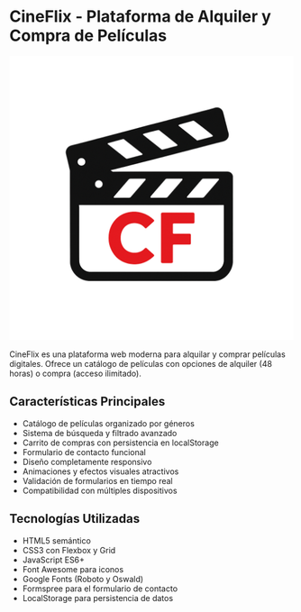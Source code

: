 # CineFlix - Plataforma de Alquiler y Compra de Películas

![Logo de CineFlix](img/favicona.png)

CineFlix es una plataforma web moderna para alquilar y comprar películas digitales. Ofrece un catálogo de películas con opciones de alquiler (48 horas) o compra (acceso ilimitado).

## Características Principales

- Catálogo de películas organizado por géneros
- Sistema de búsqueda y filtrado avanzado
- Carrito de compras con persistencia en localStorage
- Formulario de contacto funcional
- Diseño completamente responsivo
- Animaciones y efectos visuales atractivos
- Validación de formularios en tiempo real
- Compatibilidad con múltiples dispositivos

## Tecnologías Utilizadas

- HTML5 semántico
- CSS3 con Flexbox y Grid
- JavaScript ES6+
- Font Awesome para iconos
- Google Fonts (Roboto y Oswald)
- Formspree para el formulario de contacto
- LocalStorage para persistencia de datos

